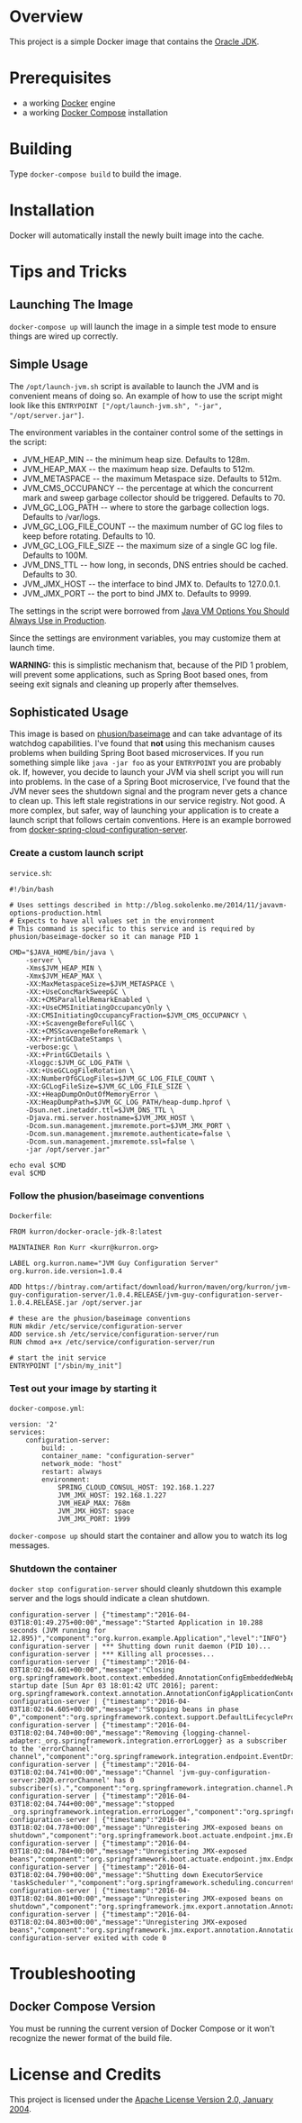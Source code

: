 # Overview
This project is a simple Docker image that contains the [Oracle JDK](http://www.oracle.com/technetwork/java/index.html).

# Prerequisites
* a working [Docker](http://docker.io) engine
* a working [Docker Compose](http://docker.io) installation

# Building
Type `docker-compose build` to build the image.

# Installation
Docker will automatically install the newly built image into the cache.

# Tips and Tricks

## Launching The Image

`docker-compose up` will launch the image in a simple test mode to ensure things are wired up correctly. 

## Simple Usage
The `/opt/launch-jvm.sh` script is available to launch the JVM and is convenient means of doing so. An
example of how to use the script might look like this `ENTRYPOINT ["/opt/launch-jvm.sh", "-jar", "/opt/server.jar"]`.

The environment variables in the container control some of the settings in the script:

* JVM_HEAP_MIN -- the minimum heap size. Defaults to 128m.
* JVM_HEAP_MAX -- the maximum heap size. Defaults to 512m.
* JVM_METASPACE -- the maximum Metaspace size. Defaults to 512m.
* JVM_CMS_OCCUPANCY -- the percentage at which the concurrent mark and sweep garbage collector should be triggered. Defaults to 70.
* JVM_GC_LOG_PATH -- where to store the garbage collection logs. Defaults to /var/logs.
* JVM_GC_LOG_FILE_COUNT -- the maximum number of GC log files to keep before rotating. Defaults to 10.
* JVM_GC_LOG_FILE_SIZE -- the maximum size of a single GC log file. Defaults to 100M.
* JVM_DNS_TTL -- how long, in seconds, DNS entries should be cached. Defaults to 30.
* JVM_JMX_HOST -- the interface to bind JMX to.  Defaults to 127.0.0.1.
* JVM_JMX_PORT -- the port to bind JMX to.  Defaults to  9999.

The settings in the script were borrowed from 
[Java VM Options You Should Always Use in Production](http://blog.sokolenko.me/2014/11/javavm-options-production.html).

Since the settings are environment variables, you may customize them at launch time.

**WARNING:** this is simplistic mechanism that, because of the PID 1 problem, will prevent some applications, such as
Spring Boot based ones, from seeing exit signals and cleaning up properly after themselves.
 
## Sophisticated Usage
This image is based on [phusion/baseimage](https://hub.docker.com/r/phusion/baseimage/) and can take advantage of its
watchdog capabilities.  I've found that **not** using this mechanism causes problems when building Spring Boot based
microservices.  If you run something simple like `java -jar foo` as your `ENTRYPOINT` you are probably ok.  If,
however, you decide to launch your JVM via shell script you will run into problems.  In the case of a Spring Boot 
microservice, I've found that the JVM never sees the shutdown signal and the program never gets a chance to clean 
up.  This left stale registrations in our service registry.  Not good.  A more complex, but safer, way of launching 
your application is to create a launch script that follows certain conventions.  Here is an example borrowed from 
 [docker-spring-cloud-configuration-server](https://github.com/kurron/docker-spring-cloud-configuration-server).

### Create a custom launch script

`service.sh`:

```
#!/bin/bash

# Uses settings described in http://blog.sokolenko.me/2014/11/javavm-options-production.html
# Expects to have all values set in the environment
# This command is specific to this service and is required by phusion/baseimage-docker so it can manage PID 1

CMD="$JAVA_HOME/bin/java \
    -server \
    -Xms$JVM_HEAP_MIN \
    -Xmx$JVM_HEAP_MAX \
    -XX:MaxMetaspaceSize=$JVM_METASPACE \
    -XX:+UseConcMarkSweepGC \
    -XX:+CMSParallelRemarkEnabled \
    -XX:+UseCMSInitiatingOccupancyOnly \
    -XX:CMSInitiatingOccupancyFraction=$JVM_CMS_OCCUPANCY \
    -XX:+ScavengeBeforeFullGC \
    -XX:+CMSScavengeBeforeRemark \
    -XX:+PrintGCDateStamps \
    -verbose:gc \
    -XX:+PrintGCDetails \
    -Xloggc:$JVM_GC_LOG_PATH \
    -XX:+UseGCLogFileRotation \
    -XX:NumberOfGCLogFiles=$JVM_GC_LOG_FILE_COUNT \
    -XX:GCLogFileSize=$JVM_GC_LOG_FILE_SIZE \
    -XX:+HeapDumpOnOutOfMemoryError \
    -XX:HeapDumpPath=$JVM_GC_LOG_PATH/heap-dump.hprof \
    -Dsun.net.inetaddr.ttl=$JVM_DNS_TTL \
    -Djava.rmi.server.hostname=$JVM_JMX_HOST \
    -Dcom.sun.management.jmxremote.port=$JVM_JMX_PORT \
    -Dcom.sun.management.jmxremote.authenticate=false \
    -Dcom.sun.management.jmxremote.ssl=false \
    -jar /opt/server.jar"

echo eval $CMD
eval $CMD
```

### Follow the phusion/baseimage conventions

`Dockerfile`:

```
FROM kurron/docker-oracle-jdk-8:latest

MAINTAINER Ron Kurr <kurr@kurron.org>

LABEL org.kurron.name="JVM Guy Configuration Server" org.kurron.ide.version=1.0.4

ADD https://bintray.com/artifact/download/kurron/maven/org/kurron/jvm-guy-configuration-server/1.0.4.RELEASE/jvm-guy-configuration-server-1.0.4.RELEASE.jar /opt/server.jar

# these are the phusion/baseimage conventions
RUN mkdir /etc/service/configuration-server
ADD service.sh /etc/service/configuration-server/run 
RUN chmod a+x /etc/service/configuration-server/run

# start the init service 
ENTRYPOINT ["/sbin/my_init"]
```

### Test out your image by starting it

`docker-compose.yml`:


```
version: '2'
services:
    configuration-server:
        build: .
        container_name: "configuration-server"
        network_mode: "host"
        restart: always
        environment:
            SPRING_CLOUD_CONSUL_HOST: 192.168.1.227
            JVM_JMX_HOST: 192.168.1.227
            JVM_HEAP_MAX: 768m 
            JVM_JMX_HOST: space
            JVM_JMX_PORT: 1999
```

`docker-compose up` should start the container and allow you to watch its log messages.

### Shutdown the container 
`docker stop configuration-server` should cleanly shutdown this example server and the logs should indicate a clean shutdown.

```
configuration-server | {"timestamp":"2016-04-03T18:01:49.275+00:00","message":"Started Application in 10.288 seconds (JVM running for 12.895)","component":"org.kurron.example.Application","level":"INFO"}
configuration-server | *** Shutting down runit daemon (PID 10)...
configuration-server | *** Killing all processes...
configuration-server | {"timestamp":"2016-04-03T18:02:04.601+00:00","message":"Closing org.springframework.boot.context.embedded.AnnotationConfigEmbeddedWebApplicationContext@33f4c061: startup date [Sun Apr 03 18:01:42 UTC 2016]; parent: org.springframework.context.annotation.AnnotationConfigApplicationContext@2680968e","component":"org.springframework.boot.context.embedded.AnnotationConfigEmbeddedWebApplicationContext","level":"INFO"}
configuration-server | {"timestamp":"2016-04-03T18:02:04.605+00:00","message":"Stopping beans in phase 0","component":"org.springframework.context.support.DefaultLifecycleProcessor","level":"INFO"}
configuration-server | {"timestamp":"2016-04-03T18:02:04.740+00:00","message":"Removing {logging-channel-adapter:_org.springframework.integration.errorLogger} as a subscriber to the 'errorChannel' channel","component":"org.springframework.integration.endpoint.EventDrivenConsumer","level":"INFO"}
configuration-server | {"timestamp":"2016-04-03T18:02:04.741+00:00","message":"Channel 'jvm-guy-configuration-server:2020.errorChannel' has 0 subscriber(s).","component":"org.springframework.integration.channel.PublishSubscribeChannel","level":"INFO"}
configuration-server | {"timestamp":"2016-04-03T18:02:04.744+00:00","message":"stopped _org.springframework.integration.errorLogger","component":"org.springframework.integration.endpoint.EventDrivenConsumer","level":"INFO"}
configuration-server | {"timestamp":"2016-04-03T18:02:04.778+00:00","message":"Unregistering JMX-exposed beans on shutdown","component":"org.springframework.boot.actuate.endpoint.jmx.EndpointMBeanExporter","level":"INFO"}
configuration-server | {"timestamp":"2016-04-03T18:02:04.784+00:00","message":"Unregistering JMX-exposed beans","component":"org.springframework.boot.actuate.endpoint.jmx.EndpointMBeanExporter","level":"INFO"}
configuration-server | {"timestamp":"2016-04-03T18:02:04.790+00:00","message":"Shutting down ExecutorService 'taskScheduler'","component":"org.springframework.scheduling.concurrent.ThreadPoolTaskScheduler","level":"INFO"}
configuration-server | {"timestamp":"2016-04-03T18:02:04.801+00:00","message":"Unregistering JMX-exposed beans on shutdown","component":"org.springframework.jmx.export.annotation.AnnotationMBeanExporter","level":"INFO"}
configuration-server | {"timestamp":"2016-04-03T18:02:04.803+00:00","message":"Unregistering JMX-exposed beans","component":"org.springframework.jmx.export.annotation.AnnotationMBeanExporter","level":"INFO"}
configuration-server exited with code 0
```

# Troubleshooting

## Docker Compose Version
You must be running the current version of Docker Compose or it won't recognize the newer format of the build file.

# License and Credits
This project is licensed under the [Apache License Version 2.0, January 2004](http://www.apache.org/licenses/).

